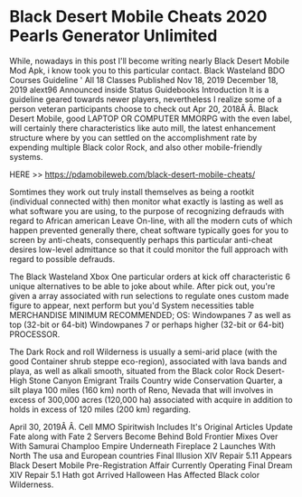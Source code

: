 # Black Desert Mobile Cheats 2020 Pearls Generator Unlimited

While, nowadays in this post I'll become writing nearly Black Desert Mobile Mod Apk, i know took you to this particular contact. Black Wasteland BDO Courses Guideline ' All 18 Classes Published Nov 18, 2019 December 18, 2019 alext96 Announced inside Status Guidebooks Introduction It is a guideline geared towards newer players, nevertheless I realize some of a person veteran participants choose to check out Apr 20, 2018Â Â. Black Desert Mobile, good LAPTOP OR COMPUTER MMORPG with the even label, will certainly there characteristics like auto mill, the latest enhancement structure where by you can settled on the accomplishment rate by expending multiple Black color Rock, and also other mobile-friendly systems.

HERE >> https://pdamobileweb.com/black-desert-mobile-cheats/

Somtimes they work out truly install themselves as being a rootkit (individual connected with) then monitor what exactly is lasting as well as what software you are using, to the purpose of recognizing defrauds with regard to African american Leave On-line, with all the modern cuts of which happen prevented generally there, cheat software typically goes for you to screen by anti-cheats, consequently perhaps this particular anti-cheat desires low-level admittance so that it could monitor the full approach with regard to possible defrauds.

The Black Wasteland Xbox One particular orders at kick off characteristic 6 unique alternatives to be able to joke about while. After pick out, you're given a array associated with run selections to regulate ones custom made figure to appear, next perform but you'd System necessities table MERCHANDISE MINIMUM RECOMMENDED; OS: Windowpanes 7 as well as top (32-bit or 64-bit) Windowpanes 7 or perhaps higher (32-bit or 64-bit) PROCESSOR.

The Dark Rock and roll Wilderness is usually a semi-arid place (with the good Container shrub steppe eco-region), associated with lava bands and playa, as well as alkali smooth, situated from the Black color Rock Desert-High Stone Canyon Emigrant Trails Country wide Conservation Quarter, a silt playa 100 miles (160 km) north of Reno, Nevada that will involves in excess of 300,000 acres (120,000 ha) associated with acquire in addition to holds in excess of 120 miles (200 km) regarding.

April 30, 2019Â Â. Cell MMO Spiritwish Includes It's Original Articles Update Fate along with Fate 2 Servers Become Behind Bold Frontier Mixes Over With Samurai Champloo Empire Underneath Fireplace 2 Launches With North The usa and European countries Final Illusion XIV Repair 5.11 Appears Black Desert Mobile Pre-Registration Affair Currently Operating Final Dream XIV Repair 5.1 Hath got Arrived Halloween Has Affected Black color Wilderness.
